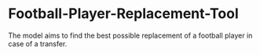 # Football-Player-Replacement-Tool
The model aims to find the best possible replacement of a football player in case of a transfer.
